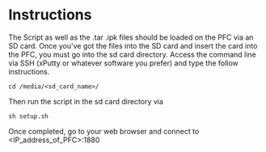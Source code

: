 # Instructions

The Script as well as the .tar .ipk files should be loaded on the PFC via an SD card. Once you've got the files into the SD card and insert the card into the PFC, you must go into the sd card directory. Access the command line via SSH (xPutty or whatever software you prefer) and type the follow instructions.

```
cd /media/<sd_card_name>/
```

Then run the script in the sd card directory via 

```
sh setup.sh
```

Once completed, go to your web browser and connect to <IP_address_of_PFC>:1880
